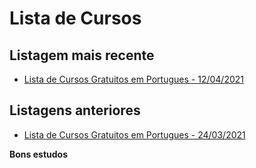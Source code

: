 # Lista de Cursos

## Listagem mais recente
- [ Lista de Cursos Gratuitos em Portugues - 12/04/2021](https://github.com/Punkays/Cursos-de-Zabbix/blob/master/Listas/2021/Lista120421.md)

## Listagens anteriores
- [ Lista de Cursos Gratuitos em Portugues - 24/03/2021](https://github.com/Punkays/Cursos-de-Zabbix/blob/master/Listas/2021/Lista240321.md)

 **Bons estudos**
